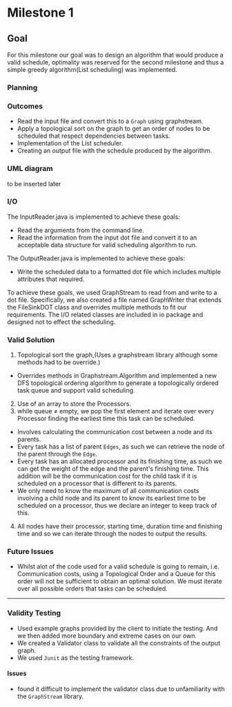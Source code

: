 # Milestone 1

## Goal
For this milestone our goal was to design an algorithm that would produce a valid schedule, optimality was reserved for the second milestone and thus a simple greedy algorithm(List scheduling) was implemented.

### Planning
### Outcomes
- Read the input file and convert this to a `Graph` using graphstream.
- Apply a topological sort on the graph to get an order of nodes to be scheduled that respect dependencies between tasks.
- Implementation of the List scheduler.
- Creating an output file with the schedule produced by the algorithm.

### UML diagram
to be inserted later

### I/O
The InputReader.java is implemented to achieve these goals:
- Read the arguments from the command line. 
- Read the information from the input dot file and convert it to an acceptable data structure for valid scheduling algorithm to run.

The OutputReader.java is implemented to achieve these goals:
- Write the scheduled data to a formatted dot file which includes multiple attributes that required.

To achieve these goals, we used GraphStream to read from and write to a dot file. Specifically, we also created a file named GraphWriter that extends the FileSinkDOT class and overrides multiple methods to fit our requirements. The I/O related classes are included in io package and designed not to effect the scheduling.




### Valid Solution
1. Topological sort the graph,(Uses a graphstream library although some methods had to be override.)
- Overrides methods in Graphstream.Algorithm and implemented a new DFS topological ordering algorithm to generate a topologically ordered task queue and support valid scheduling.
2. Use of an array to store the Processors.
3. while queue ≠ empty, we pop the first element and iterate over every Processor finding the earliest time this task can be scheduled.
- Involves calculating the communication cost between a node and its parents.
- Every task has a list of parent `Edges`, as such we can retrieve the node of the parent through the `Edge`.
- Every task has an allocated processor and its finishing time, as such we can get the weight of the edge and the parent's finishing time. This addition will be the communication cost for the child task if it is scheduled on a processor that is different to its parents.
- We only need to know the maximum of all communication costs involving a child node and its parent to know its earliest time to be scheduled on a processor, thus we declare an integer to keep track of this.
4. All nodes have their processor, starting time, duration time and finishing time and so we can iterate through the nodes to output the results.

### Future Issues
- Whilst alot of the code used for a valid schedule is going to remain, i.e. Communication costs, using a Topological Order and a Queue for this order will not be sufficient to obtain an optimal solution. We must iterate over all possible orders that tasks can be scheduled.

---
### Validity Testing
- Used example graphs provided by the client to initiate the testing. And we then added more boundary and extreme cases on our own.
- We created a Validator class to validate all the constraints of the output graph.
- We used `Junit` as the testing framework.
#### Issues
- found it difficult to implement the validator class due to unfamiliarity with the `GraphStream` library.

